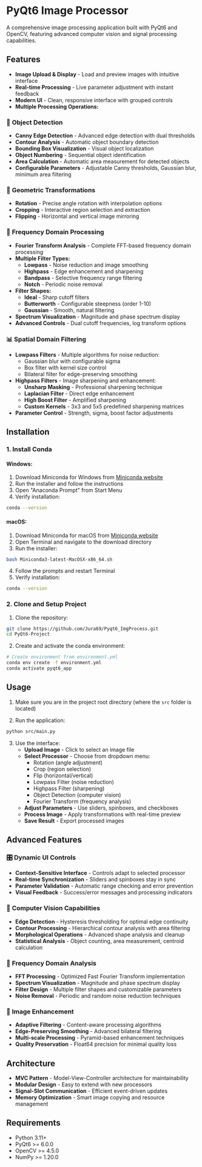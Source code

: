# PyQt6 Image Processor

A comprehensive image processing application built with PyQt6 and OpenCV, featuring advanced computer vision and signal processing capabilities.

## Features

- **Image Upload & Display** - Load and preview images with intuitive interface
- **Real-time Processing** - Live parameter adjustment with instant feedback
- **Modern UI** - Clean, responsive interface with grouped controls
- **Multiple Processing Operations:**

### 🎯 **Object Detection**
- **Canny Edge Detection** - Advanced edge detection with dual thresholds
- **Contour Analysis** - Automatic object boundary detection
- **Bounding Box Visualization** - Visual object localization
- **Object Numbering** - Sequential object identification
- **Area Calculation** - Automatic area measurement for detected objects
- **Configurable Parameters** - Adjustable Canny thresholds, Gaussian blur, minimum area filtering

### 🔄 **Geometric Transformations**
- **Rotation** - Precise angle rotation with interpolation options
- **Cropping** - Interactive region selection and extraction
- **Flipping** - Horizontal and vertical image mirroring

### 🔧 **Frequency Domain Processing**
- **Fourier Transform Analysis** - Complete FFT-based frequency domain processing
- **Multiple Filter Types:**
  - **Lowpass** - Noise reduction and image smoothing
  - **Highpass** - Edge enhancement and sharpening
  - **Bandpass** - Selective frequency range filtering
  - **Notch** - Periodic noise removal
- **Filter Shapes:**
  - **Ideal** - Sharp cutoff filters
  - **Butterworth** - Configurable steepness (order 1-10)
  - **Gaussian** - Smooth, natural filtering
- **Spectrum Visualization** - Magnitude and phase spectrum display
- **Advanced Controls** - Dual cutoff frequencies, log transform options

### 📊 **Spatial Domain Filtering**
- **Lowpass Filters** - Multiple algorithms for noise reduction:
  - Gaussian blur with configurable sigma
  - Box filter with kernel size control
  - Bilateral filter for edge-preserving smoothing
- **Highpass Filters** - Image sharpening and enhancement:
  - **Unsharp Masking** - Professional sharpening technique
  - **Laplacian Filter** - Direct edge enhancement
  - **High Boost Filter** - Amplified sharpening
  - **Custom Kernels** - 3x3 and 5x5 predefined sharpening matrices
- **Parameter Control** - Strength, sigma, boost factor adjustments

## Installation

### 1. Install Conda

#### Windows:
1. Download Miniconda for Windows from [Miniconda website](https://docs.conda.io/en/latest/miniconda.html)
2. Run the installer and follow the instructions
3. Open "Anaconda Prompt" from Start Menu
4. Verify installation:
```bash
conda --version
```

#### macOS:
1. Download Miniconda for macOS from [Miniconda website](https://docs.conda.io/en/latest/miniconda.html)
2. Open Terminal and navigate to the download directory
3. Run the installer:
```bash
bash Miniconda3-latest-MacOSX-x86_64.sh
```
4. Follow the prompts and restart Terminal
5. Verify installation:
```bash
conda --version
```

### 2. Clone and Setup Project

1. Clone the repository:
```bash
git clone https://github.com/Jura69/Pyqt6_ImgProcess.git
cd PyQt6-Project
```

2. Create and activate the conda environment:
```bash
# Create environment from environment.yml
conda env create -f environment.yml
conda activate pyqt6_app
```

## Usage

1. Make sure you are in the project root directory (where the `src` folder is located)

2. Run the application:
```bash
python src/main.py
```

3. Use the interface:
   - **Upload Image** - Click to select an image file
   - **Select Processor** - Choose from dropdown menu:
     - Rotation (angle adjustment)
     - Crop (region selection)
     - Flip (horizontal/vertical)
     - Lowpass Filter (noise reduction)
     - Highpass Filter (sharpening)
     - Object Detection (computer vision)
     - Fourier Transform (frequency analysis)
   - **Adjust Parameters** - Use sliders, spinboxes, and checkboxes
   - **Process Image** - Apply transformations with real-time preview
   - **Save Result** - Export processed images

## Advanced Features

### 🎛️ **Dynamic UI Controls**
- **Context-Sensitive Interface** - Controls adapt to selected processor
- **Real-time Synchronization** - Sliders and spinboxes stay in sync
- **Parameter Validation** - Automatic range checking and error prevention
- **Visual Feedback** - Success/error messages and processing indicators

### 🔬 **Computer Vision Capabilities**
- **Edge Detection** - Hysteresis thresholding for optimal edge continuity
- **Contour Processing** - Hierarchical contour analysis with area filtering
- **Morphological Operations** - Advanced shape analysis and cleanup
- **Statistical Analysis** - Object counting, area measurement, centroid calculation

### 📐 **Frequency Domain Analysis**
- **FFT Processing** - Optimized Fast Fourier Transform implementation
- **Spectrum Visualization** - Magnitude and phase spectrum display
- **Filter Design** - Multiple filter shapes and customizable parameters
- **Noise Removal** - Periodic and random noise reduction techniques

### 🎨 **Image Enhancement**
- **Adaptive Filtering** - Content-aware processing algorithms
- **Edge-Preserving Smoothing** - Advanced bilateral filtering
- **Multi-scale Processing** - Pyramid-based enhancement techniques
- **Quality Preservation** - Float64 precision for minimal quality loss

## Architecture

- **MVC Pattern** - Model-View-Controller architecture for maintainability
- **Modular Design** - Easy to extend with new processors
- **Signal-Slot Communication** - Efficient event-driven updates
- **Memory Optimization** - Smart image copying and resource management

## Requirements

- Python 3.11+
- PyQt6 >= 6.0.0
- OpenCV >= 4.5.0
- NumPy >= 1.20.0


